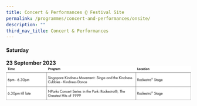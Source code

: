 ```yaml
---
title: Concert & Performances @ Festival Site
permalink: /programmes/concert-and-performances/onsite/
description: ""
third_nav_title: Concert & Performances
---
```

#### Saturday
**23 September 2023**
![Schedule - Concerts &amp; Performances](/images/schedule%20-%20c&amp;p.jpg)